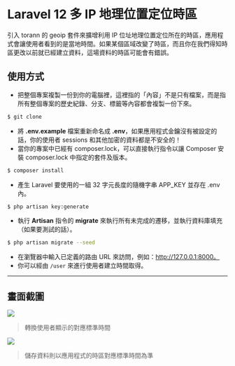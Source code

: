# Laravel 12 多 IP 地理位置定位時區

引入 torann 的 geoip 套件來擴增利用 IP 位址地理位置定位所在的時區，應用程式會讓使用者看到的是當地時間。如果某個區域改變了時區，而且你在我們得知時區更改以前就已經建立資料，這場資料的時區可能會有錯誤。

## 使用方式
- 把整個專案複製一份到你的電腦裡，這裡指的「內容」不是只有檔案，而是指所有整個專案的歷史紀錄、分支、標籤等內容都會複製一份下來。
```sh
$ git clone
```
- 將 __.env.example__ 檔案重新命名成 __.env__，如果應用程式金鑰沒有被設定的話，你的使用者 sessions 和其他加密的資料都是不安全的！
- 當你的專案中已經有 composer.lock，可以直接執行指令以讓 Composer 安裝 composer.lock 中指定的套件及版本。
```sh
$ composer install
```
- 產生 Laravel 要使用的一組 32 字元長度的隨機字串 APP_KEY 並存在 .env 內。
```sh
$ php artisan key:generate
```
- 執行 __Artisan__ 指令的 __migrate__ 來執行所有未完成的遷移，並執行資料庫填充（如果要測試的話）。
```sh
$ php artisan migrate --seed
```
- 在瀏覽器中輸入已定義的路由 URL 來訪問，例如：http://127.0.0.1:8000。
- 你可以經由 `/user` 來進行使用者建立時間取得。

----

## 畫面截圖
![](https://i.imgur.com/NMWHauq.png)
> 轉換使用者顯示的對應標準時間

![](https://i.imgur.com/l0L1BT9.png)
> 儲存資料則以應用程式的時區對應標準時間為準
